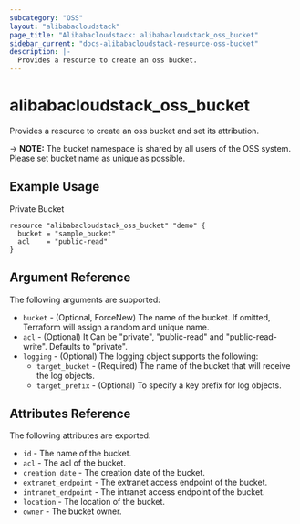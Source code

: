 ```yaml
---
subcategory: "OSS"
layout: "alibabacloudstack"
page_title: "Alibabacloudstack: alibabacloudstack_oss_bucket"
sidebar_current: "docs-alibabacloudstack-resource-oss-bucket"
description: |-
  Provides a resource to create an oss bucket.
---
```


# alibabacloudstack\_oss\_bucket

Provides a resource to create an oss bucket and set its attribution.

-> **NOTE:** The bucket namespace is shared by all users of the OSS system. Please set bucket name as unique as possible.


## Example Usage

Private Bucket

```
resource "alibabacloudstack_oss_bucket" "demo" {
  bucket = "sample_bucket"
  acl    = "public-read"
}
```

## Argument Reference

The following arguments are supported:

* `bucket` - (Optional, ForceNew) The name of the bucket. If omitted, Terraform will assign a random and unique name.
* `acl` - (Optional) It Can be "private", "public-read" and "public-read-write". Defaults to "private".
* `logging` - (Optional) The logging object supports the following:
    - `target_bucket` - (Required) The name of the bucket that will receive the log objects.
    - `target_prefix` - (Optional) To specify a key prefix for log objects. 

## Attributes Reference

The following attributes are exported:

* `id` - The name of the bucket.
* `acl` - The acl of the bucket.
* `creation_date` - The creation date of the bucket.
* `extranet_endpoint` - The extranet access endpoint of the bucket.
* `intranet_endpoint` - The intranet access endpoint of the bucket.
* `location` - The location of the bucket.
* `owner` - The bucket owner.


